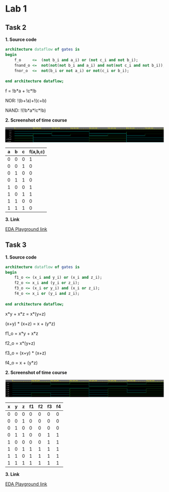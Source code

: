 # Lab 1

## Task 2

**1. Source code**

```vhdl
architecture dataflow of gates is
begin
    f_o		<=	(not b_i and a_i) or (not c_i and not b_i);	
    fnand_o	<=	not(not(not b_i and a_i) and not(not c_i and not b_i));	
    fnor_o	<=	not(b_i or not a_i) or not(c_i or b_i);

end architecture dataflow;
```
f = !b\*a + !c\*!b

NOR: !(b+!a)+!(c+b)

NAND: !(!b\*a\*!c\*!b)

**2. Screenshot of time course**

  ![alt text][DeMorgan]

  a | b | c | f(a,b,c)
  ---|---|---|--------
  0 | 0 | 0 |    1   
  0 | 0 | 1 |    0
  0 | 1 | 0 |    0 
  0 | 1 | 1 |    0
  1 | 0 | 0 |    1
  1 | 0 | 1 |    1
  1 | 1 | 0 |    0  
  1 | 1 | 1 |    0


**3. Link**

  [EDA Playground link](https://www.edaplayground.com/x/8MW7)


## Task 3
 
**1. Source code**

```vhdl
architecture dataflow of gates is
begin
	f1_o <= (x_i and y_i) or (x_i and z_i);
    f2_o <= x_i and (y_i or z_i);
    f3_o <= (x_i or y_i) and (x_i or z_i);
    f4_o <= x_i or (y_i and z_i);

end architecture dataflow;
```
x\*y + x\*z = x\*(y+z)

(x+y) \* (x+z) = x + (y\*z)


f1_o = x\*y + x\*z

f2_o = x\*(y+z)

f3_o = (x+y) \* (x+z)

f4_o = x + (y\*z)

**2. Screenshot of time course**

  ![alt text][Distributive]
  
  x | y | z | f1 | f2 | f3 | f4
 ---|---|---|----|----|----|----
  0 | 0 | 0 | 0  | 0  | 0  | 0
  0 | 0 | 1 | 0  | 0  | 0  | 0
  0 | 1 | 0 | 0  | 0  | 0  | 0
  0 | 1 | 1 | 0  | 0  | 1  | 1
  1 | 0 | 0 | 0  | 0  | 1  | 1
  1 | 0 | 1 | 1  | 1  | 1  | 1
  1 | 1 | 0 | 1  | 1  | 1  | 1
  1 | 1 | 1 | 1  | 1  | 1  | 1
  
**3. Link**

  [EDA Playground link](https://www.edaplayground.com/x/G7Nn)
  
  
  
  
[DeMorgan]: https://github.com/vitoo420/Digital-electronics-1/blob/main/Labs/01-gates/Img/Casovy_prubeh.png "DeMorgan time course"
[Distributive]: https://github.com/vitoo420/Digital-electronics-1/blob/main/Labs/01-gates/Img/Casovy_prubeh_dist.png "DeMorgan time course"
